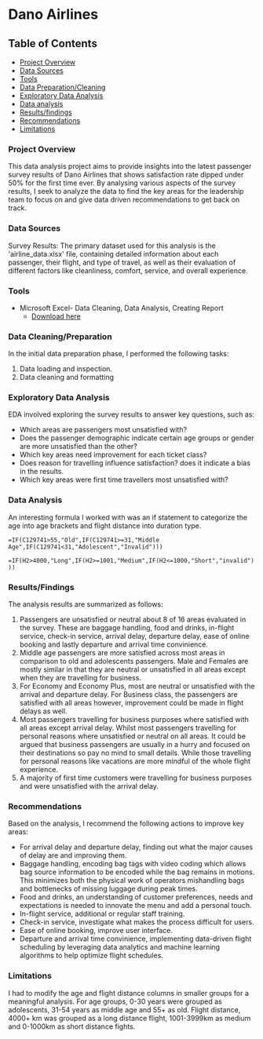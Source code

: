 # Dano Airlines

## Table of Contents

- [Project Overview](#project-overview)
- [Data Sources](#data-sources)
- [Tools](#tools)
- [Data Preparation/Cleaning](#data-cleaningpreparation)
- [Exploratory Data Analysis](#exploratory-data-analysis)
- [Data analysis](#data-analysis)
- [Results/findings](#resultsfindings)
- [Recommendations](#recommendations)
- [Limitations](#limitations)

### Project Overview

This data analysis project aims to provide insights into the latest passenger survey results of Dano Airlines that shows satisfaction rate dipped under 50% for the first time ever. By analysing various aspects of the survey results, I seek to analyze the data to find the key areas for the leadership team to focus on and give data driven recommendations to get back on track.

### Data Sources

Survey Results: The primary dataset used for this analysis is the 'airline_data.xlsx' file, containing detailed information about each passenger, their flight, and type of travel, as well as their evaluation of different factors like cleanliness, comfort, service, and overall experience.

### Tools

- Microsoft Excel- Data Cleaning, Data Analysis, Creating Report
  - [Download here](https://microsoft.com)

### Data Cleaning/Preparation

In the initial data preparation phase, I performed the following tasks:

1. Data loading and inspection.
2. Data cleaning and formatting

### Exploratory Data Analysis

EDA involved exploring the survey results to answer key questions, such as:

- Which areas are passengers most unsatisfied with?
- Does the passenger demographic indicate certain age groups or gender are more unsatisfied than the other?
- Which key areas need improvement for each ticket class?
- Does reason for travelling influence satisfaction? does it indicate a bias in the results.
- Which key areas were first time travellers most unsatisfied with?

### Data Analysis

An interesting formula I worked with was an if statement to categorize the age into age brackets and flight distance into duration type.

`=IF(C129741>55,"Old",IF(C129741>=31,"Middle Age",IF(C129741<31,"Adolescent","Invalid")))`

`=IF(H2>4000,"Long",IF(H2>=1001,"Medium",IF(H2<=1000,"Short","invalid")))`

### Results/Findings

The analysis results are summarized as follows:

1. Passengers are unsatisfied or neutral about 8 of 16 areas evaluated in the survey. These are baggage handling, food and drinks, in-flight service, check-in service, arrival delay, departure delay, ease of online booking and lastly departure and arrival time convinience.
2. Middle age passengers are more satisfied across most areas in comparison to old and adolescents passengers. Male and Females are mostly similar in that they are neutral or unsatisfied in all areas except when they are travelling for business.
3. For Economy and Economy Plus, most are neutral or unsatisfied with the arrival and departure delay. For Business class, the passengers are satisfied with all areas however, improvement could be made in flight delays as well.
4. Most passengers travelling for business purposes where satisfied with all areas except arrival delay. Whilst most passengers travelling for personal reasons where unsatisfied or neutral on all areas. It could be argued that business passengers are usually in a hurry and focused on their destinations so pay no mind to small details. While those travelling for personal reasons like vacations are more mindful of the whole flight experience.
5. A majority of first time customers were travelling for business purposes and were unsatisfied with the arrival delay.

### Recommendations

Based on the analysis, I recommend the following actions to improve key areas:

- For arrival delay and departure delay, finding out what the major causes of delay are and improving them.
- Baggage handling, encoding bag tags with video coding which allows bag source information to be encoded while the bag remains in motions. This minimizes both the physical work of operators mishandling bags and bottlenecks of missing luggage during peak times.
- Food and drinks, an understanding of customer preferences, needs and expectations is needed to innovate the menu and add a personal touch.
- In-flight service, additional or regular staff training.
- Check-in service, investigate what makes the process difficult for users.
- Ease of online booking, improve user interface.
- Departure and arrival time convinience, implementing data-driven flight scheduling by leveraging data analytics and machine learning algorithms to help optimize flight schedules.

### Limitations

I had to modify the age and flight distance columns in smaller groups for a meaningful analysis. For age groups, 0-30 years were grouped as adolescents, 31-54 years as middle age and 55+ as old. Flight distance, 4000+ km was grouped as a long distance flight, 1001-3999km as medium and 0-1000km as short distance fights.
